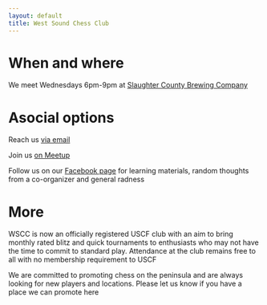 ```yaml
---
layout: default
title: West Sound Chess Club
---
```


# When and where

We meet Wednesdays 6pm-9pm at [Slaughter County Brewing Company](https://goo.gl/maps/MLYQGDA9BtWv36wX9)

# Asocial options

Reach us [via email](mailto:us@chessand.beer)

Join us [on Meetup](https://www.meetup.com/West-Sound-Chess-Club)

Follow us on our [Facebook page](https://www.facebook.com/events/slaughter-county-brewing-company/west-sound-chess-club-at-slaughter-county-brewery/1482100138480457/) for learning materials, random thoughts from a co-organizer and general radness

# More

WSCC is now an officially registered USCF club with an aim to bring monthly rated blitz and quick tournaments to enthusiasts who may not have the time to commit to standard play. Attendance at the club remains free to all with no membership requirement to USCF

We are committed to promoting chess on the peninsula and are always looking for new players and locations. Please let us know if you have a place we can promote here
